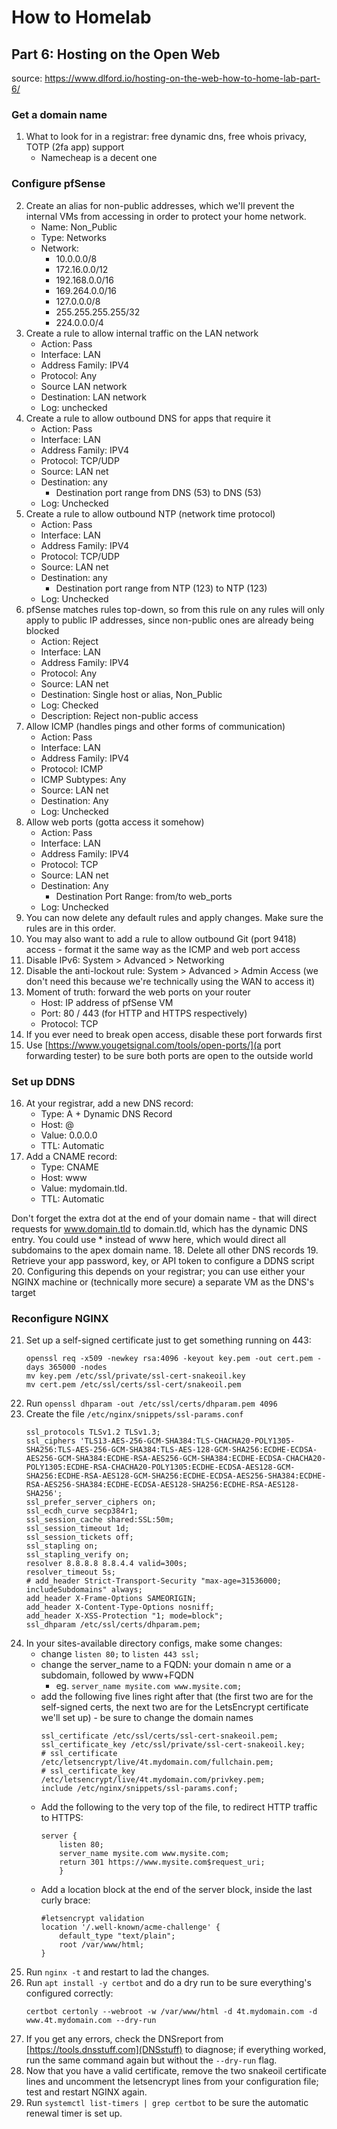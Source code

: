 # How to Homelab
## Part 6: Hosting on the Open Web

source: https://www.dlford.io/hosting-on-the-web-how-to-home-lab-part-6/

### Get a domain name
1. What to look for in a registrar: free dynamic dns, free whois privacy, TOTP (2fa app) support
    * Namecheap is a decent one

### Configure pfSense
2. Create an alias for non-public addresses, which we'll prevent the internal VMs from accessing in order to protect your home network.
    * Name: Non_Public
    * Type: Networks
    * Network:
        * 10.0.0.0/8
        * 172.16.0.0/12
        * 192.168.0.0/16
        * 169.264.0.0/16
        * 127.0.0.0/8
        * 255.255.255.255/32
        * 224.0.0.0/4
3. Create a rule to allow internal traffic on the LAN network
    * Action: Pass
    * Interface: LAN
    * Address Family: IPV4
    * Protocol: Any
    * Source LAN network
    * Destination: LAN network
    * Log: unchecked
4. Create a rule to allow outbound DNS for apps that require it
    * Action: Pass
    * Interface: LAN
    * Address Family: IPV4
    * Protocol: TCP/UDP
    * Source: LAN net
    * Destination: any
        * Destination port range from DNS (53) to DNS (53)
    * Log: Unchecked
5. Create a rule to allow outbound NTP (network time protocol)
    * Action: Pass
    * Interface: LAN
    * Address Family: IPV4
    * Protocol: TCP/UDP
    * Source: LAN net
    * Destination: any
        * Destination port range from NTP (123) to NTP (123)
    * Log: Unchecked
6. pfSense matches rules top-down, so from this rule on any rules will only apply to public IP addresses, since non-public ones are already being blocked
    * Action: Reject
    * Interface: LAN
    * Address Family: IPV4
    * Protocol: Any
    * Source: LAN net
    * Destination: Single host or alias, Non_Public
    * Log: Checked
    * Description: Reject non-public access
7. Allow ICMP (handles pings and other forms of communication)
    * Action: Pass
    * Interface: LAN
    * Address Family: IPV4
    * Protocol: ICMP
    * ICMP Subtypes: Any
    * Source: LAN net
    * Destination: Any
    * Log: Unchecked
8. Allow web ports (gotta access it somehow)
    * Action: Pass
    * Interface: LAN
    * Address Family: IPV4
    * Protocol: TCP
    * Source: LAN net
    * Destination: Any
        * Destination Port Range: from/to web_ports
    * Log: Unchecked
9. You can now delete any default rules and apply changes. Make sure the rules are in this order.
10. You may also want to add a rule to allow outbound Git (port 9418) access - format it the same way as the ICMP and web port access
11. Disable IPv6: System > Advanced > Networking
12. Disable the anti-lockout rule: System > Advanced > Admin Access (we don't need this because we're technically using the WAN to access it)
13. Moment of truth: forward the web ports on your router
    * Host: IP address of pfSense VM
    * Port: 80 / 443 (for HTTP and HTTPS respectively)
    * Protocol: TCP
14. If you ever need to break open access, disable these port forwards first
15. Use [https://www.yougetsignal.com/tools/open-ports/](a port forwarding tester) to be sure both ports are open to the outside world

### Set up DDNS
16. At your registrar, add a new DNS record:
    * Type: A + Dynamic DNS Record
    * Host: @
    * Value: 0.0.0.0
    * TTL: Automatic
17. Add a CNAME record:
    * Type: CNAME 
    * Host: www
    * Value: mydomain.tld.
    * TTL: Automatic

Don't forget the extra dot at the end of your domain name - that will direct requests for www.domain.tld to domain.tld, which has the dynamic DNS entry. You could use * instead of www here, which would direct all subdomains to the apex domain name.
18. Delete all other DNS records
19. Retrieve your app password, key, or API token to configure a DDNS script
20. Configuring this depends on your registrar; you can use either your NGINX machine or (technically more secure) a separate VM as the DNS's target

### Reconfigure NGINX
21. Set up a self-signed certificate just to get something running on 443:
    ```
    openssl req -x509 -newkey rsa:4096 -keyout key.pem -out cert.pem -days 365000 -nodes
    mv key.pem /etc/ssl/private/ssl-cert-snakeoil.key
    mv cert.pem /etc/ssl/certs/ssl-cert/snakeoil.pem
    ```
22. Run `openssl dhparam -out /etc/ssl/certs/dhparam.pem 4096`
23. Create the file `/etc/nginx/snippets/ssl-params.conf`
    ```
    ssl_protocols TLSv1.2 TLSv1.3;
    ssl_ciphers 'TLS13-AES-256-GCM-SHA384:TLS-CHACHA20-POLY1305-SHA256:TLS-AES-256-GCM-SHA384:TLS-AES-128-GCM-SHA256:ECDHE-ECDSA-AES256-GCM-SHA384:ECDHE-RSA-AES256-GCM-SHA384:ECDHE-ECDSA-CHACHA20-POLY1305:ECDHE-RSA-CHACHA20-POLY1305:ECDHE-ECDSA-AES128-GCM-SHA256:ECDHE-RSA-AES128-GCM-SHA256:ECDHE-ECDSA-AES256-SHA384:ECDHE-RSA-AES256-SHA384:ECDHE-ECDSA-AES128-SHA256:ECDHE-RSA-AES128-SHA256';
    ssl_prefer_server_ciphers on;
    ssl_ecdh_curve secp384r1;
    ssl_session_cache shared:SSL:50m;
    ssl_session_timeout 1d;
    ssl_session_tickets off;
    ssl_stapling on;
    ssl_stapling_verify on;
    resolver 8.8.8.8 8.8.4.4 valid=300s;
    resolver_timeout 5s;
    # add_header Strict-Transport-Security "max-age=31536000; includeSubdomains" always;
    add_header X-Frame-Options SAMEORIGIN;
    add_header X-Content-Type-Options nosniff;
    add_header X-XSS-Protection "1; mode=block";
    ssl_dhparam /etc/ssl/certs/dhparam.pem;
    ```
24. In your sites-available directory configs, make some changes:
    * change `listen 80;` to `listen 443 ssl;`
    * change the server_name to a FQDN: your domain n ame or a subdomain, followed by www+FQDN
        * eg. `server_name mysite.com www.mysite.com;`
    * add the following five lines right after that (the first two are for the self-signed certs, the next two are for the LetsEncrypt certificate we'll set up) - be sure to change the domain names
        ```
        ssl_certificate /etc/ssl/certs/ssl-cert-snakeoil.pem;
        ssl_certificate_key /etc/ssl/private/ssl-cert-snakeoil.key;
        # ssl_certificate /etc/letsencrypt/live/4t.mydomain.com/fullchain.pem;
        # ssl_certificate_key /etc/letsencrypt/live/4t.mydomain.com/privkey.pem;
        include /etc/nginx/snippets/ssl-params.conf;
        ```
    * Add the following to the very top of the file, to redirect HTTP traffic to HTTPS:
        ```
        server {
            listen 80;
            server_name mysite.com www.mysite.com;
            return 301 https://www.mysite.com$request_uri;
            }
        ```
    * Add a location block at the end of the server block, inside the last curly brace:
        ```
        #letsencrypt validation
        location '/.well-known/acme-challenge' {
            default_type "text/plain";
            root /var/www/html;
        }
        ```
25. Run `nginx -t` and restart to lad the changes.
26. Run `apt install -y certbot` and do a dry run to be sure everything's configured correctly:
    ```
    certbot certonly --webroot -w /var/www/html -d 4t.mydomain.com -d www.4t.mydomain.com --dry-run
    ```
27. If you get any errors, check the DNSreport from [https://tools.dnsstuff.com](DNSstuff) to diagnose; if everything worked, run the same command again but without the `--dry-run` flag. 
28. Now that you have a valid certificate, remove the two snakeoil certificate lines and uncomment the letsencrypt lines from  your configuration file; test and restart NGINX again.
29. Run `systemctl list-timers | grep certbot` to be sure the automatic renewal timer is set up.

